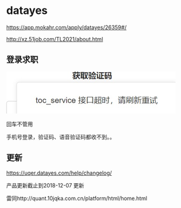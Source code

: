 # datayes

https://app.mokahr.com/apply/datayes/26359#/

http://xz.51job.com/TL2021/about.html

## 登录求职

![](../img/datayes_bug.jpg)

回车不管用

手机号登录，验证码、语音验证码都收不到。。

## 更新

https://uqer.datayes.com/help/changelog/

产品更新截止到2018-12-07 更新

雷同http://quant.10jqka.com.cn/platform/html/home.html

[1]: http://job.datayes.com/login?refer=http%3A%2F%2Fjob.datayes.com%2Fposition%2Fdetail%3Fchannel%3D0%26id%3D79449920%26project_id%3D

